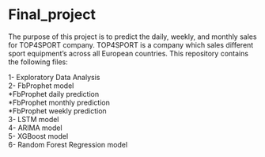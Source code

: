 # Final_project
The purpose of this project is to predict the daily, weekly, and monthly sales for TOP4SPORT company. TOP4SPORT is a company which sales different sport equipment’s
 across all European countries. This repository contains the following files:
 
 1- Exploratory Data Analysis\
 2- FbProphet model\
     *FbProphet daily prediction\
     *FbProphet monthly prediction\
     *FbProphet weekly prediction\
 3- LSTM model\
 4- ARIMA model\
 5- XGBoost model\
 6- Random Forest Regression model

 
 
